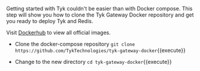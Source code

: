 Getting started with Tyk couldn't be easier than with Docker compose. This step will show you how to clone the Tyk Gateway Docker repository and get you ready to deploy Tyk and Redis.

Visit [Dockerhub](https://hub.docker.com/u/tykio/ "Tyk Docker images") to view all official images.

*  Clone the docker-compose repository
`git clone https://github.com/TykTechnologies/tyk-gateway-docker`{{execute}}

*  Change to the new directory
`cd tyk-gateway-docker`{{execute}}
